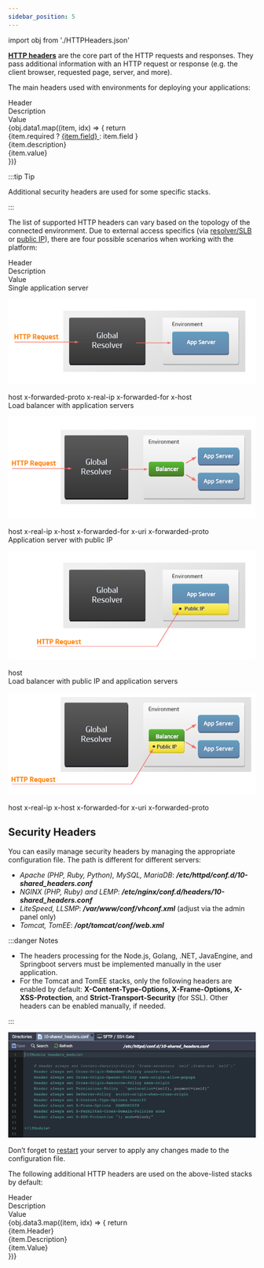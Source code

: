 ```yaml
---
sidebar_position: 5
---
```


import obj from './HTTPHeaders.json'

**[HTTP headers](https://cloudmydc.com/)** are the core part of the HTTP requests and responses. They pass additional information with an HTTP request or response (e.g. the client browser, requested page, server, and more).

The main headers used with environments for deploying your applications:

<div style={{
        width: '100%',
        margin: '0 0 5rem 0',
        borderRadius: '7px',
        overflow: 'hidden',
    }} >
    <div>
        <div style={{
            width: '100%',
            height: 'auto',
            border: '1px solid var(--ifm-toc-border-color)',
            display: 'grid', 
            fontWeight: '500',
            color: 'var(--table-color-primary)',
            background: 'var(--table-bg-primary-t2)', 
            gridTemplateColumns: '1fr 2fr 1fr',
            overflow: 'hidden',
        }}>
            <div style={{
                display: 'flex', 
                alignItems: 'center', 
                justifyContent: 'center',
                padding: '20px',
                wordBreak: 'break-all',
                borderRight: '1px solid var(--ifm-toc-border-color)',
            }}>
                Header
            </div>
            <div style={{
                display: 'flex', 
                alignItems: 'center', 
                justifyContent: 'center',
                padding: '20px',
                borderRight: '1px solid var(--ifm-toc-border-color)',
                wordBreak: 'break-all'
            }}>
               Description
            </div>
            <div style={{
                display: 'flex', 
                alignItems: 'center', 
                justifyContent: 'center',
                padding: '20px',
                borderRight: '1px solid var(--ifm-toc-border-color)',
                wordBreak: 'break-all'
            }}>
                Value
            </div> 
        </div>
        {obj.data1.map((item, idx) => {
            return <div key={idx} style={{
            width: '100%',
            height: 'auto',
            border: '1px solid var(--ifm-toc-border-color)',
            display: 'grid', 
            gridTemplateColumns: '1fr 2fr 1fr',
            fontWeight: '400',
        }}>
            <div style={{
                padding: '20px',
                borderRight: '1px solid var(--ifm-toc-border-color)',
                background: 'var(--table-bg-primary-t1)',
                display: 'flex', 
                alignItems: 'center', 
                justifyContent: 'flex-start',
                wordBreak: 'break-all',
                padding: '20px',
            }}>
                {item.required ? <a href="#">
                    {item.field}
                </a> : 
                item.field
                }
            </div>
            <div style={{
                padding: '20px',
                wordBreak: 'break-all'
            }}>
                {item.description}
            </div>
            <div style={{
                wordBreak: 'break-all',
                 padding: '20px',
            }}>
                {item.value}
            </div>
        </div> 
        })}
    </div> 
</div>

:::tip Tip

Additional security headers are used for some specific stacks.

:::

The list of supported HTTP headers can vary based on the topology of the connected environment. Due to external access specifics (via [resolver/SLB](https://cloudmydc.com/) or [public IP](http://localhost:3000/docs/ApplicationSetting/External%20Access%20To%20Applications/Public%20IP)), there are four possible scenarios when working with the platform:

<div style={{
        width: '100%',
        margin: '0 0 5rem 0',
        borderRadius: '7px',
        overflow: 'hidden',
    }} >
    <div>
        <div style={{
            width: '100%',
            height: 'auto',
            border: '1px solid var(--ifm-toc-border-color)',
            display: 'grid', 
            fontWeight: '500',
            color: 'var(--table-color-primary)',
            background: 'var(--table-bg-primary-t2)', 
            gridTemplateColumns: '1fr 2fr 1fr',
            overflow: 'hidden',
        }}>
            <div style={{
                display: 'flex', 
                alignItems: 'center', 
                justifyContent: 'center',
                padding: '20px',
                wordBreak: 'break-all',
                borderRight: '1px solid var(--ifm-toc-border-color)',
            }}>
                Header
            </div>
            <div style={{
                display: 'flex', 
                alignItems: 'center', 
                justifyContent: 'center',
                padding: '20px',
                borderRight: '1px solid var(--ifm-toc-border-color)',
                wordBreak: 'break-all'
            }}>
               Description
            </div>
            <div style={{
                display: 'flex', 
                alignItems: 'center', 
                justifyContent: 'center',
                padding: '20px',
                borderRight: '1px solid var(--ifm-toc-border-color)',
                wordBreak: 'break-all'
            }}>
                Value
            </div> 
        </div>
        <div style={{
            width: '100%',
            height: 'auto',
            border: '1px solid var(--ifm-toc-border-color)',
            display: 'grid', 
            gridTemplateColumns: '1fr 2fr 1fr',
            fontWeight: '400',
        }}>
            <div style={{
                padding: '20px',
                borderRight: '1px solid var(--ifm-toc-border-color)',
                background: 'var(--table-bg-primary-t1)',
                display: 'flex', 
                alignItems: 'center', 
                justifyContent: 'flex-start',
                wordBreak: 'break-all',
                padding: '20px',
            }}>
Single application server	
            </div>
<div style={{
    padding: '20px',
    wordBreak: 'break-all'
}}>

![Locale Dropdown](./img/HTTPHeaders/01-slb-to-app-server.png)

</div>
            <div style={{
                wordBreak: 'break-all',
                 padding: '20px',
            }}>
host x-forwarded-proto x-real-ip x-forwarded-for x-host
            </div>
        </div> 
        <div style={{
            width: '100%',
            height: 'auto',
            border: '1px solid var(--ifm-toc-border-color)',
            display: 'grid', 
            gridTemplateColumns: '1fr 2fr 1fr',
            fontWeight: '400',
        }}>
            <div style={{
                padding: '20px',
                borderRight: '1px solid var(--ifm-toc-border-color)',
                background: 'var(--table-bg-primary-t1)',
                display: 'flex', 
                alignItems: 'center', 
                justifyContent: 'flex-start',
                wordBreak: 'break-all',
                padding: '20px',
            }}>
Load balancer with application servers
            </div>
<div style={{
    padding: '20px',
    wordBreak: 'break-all'
}}>

![Locale Dropdown](./img/HTTPHeaders/02-slb-to-load-balancer.png)

</div>
            <div style={{
                wordBreak: 'break-all',
                 padding: '20px',
            }}>
host x-real-ip x-host x-forwarded-for x-uri x-forwarded-proto
            </div>
        </div> 
        <div style={{
            width: '100%',
            height: 'auto',
            border: '1px solid var(--ifm-toc-border-color)',
            display: 'grid', 
            gridTemplateColumns: '1fr 2fr 1fr',
            fontWeight: '400',
        }}>
            <div style={{
                padding: '20px',
                borderRight: '1px solid var(--ifm-toc-border-color)',
                background: 'var(--table-bg-primary-t1)',
                display: 'flex', 
                alignItems: 'center', 
                justifyContent: 'flex-start',
                wordBreak: 'break-all',
                padding: '20px',
            }}>
Application server with public IP	
            </div>
<div style={{
    padding: '20px',
    wordBreak: 'break-all'
}}>

![Locale Dropdown](./img/HTTPHeaders/03-public-ip-to-app-server.png)

</div>
            <div style={{
                wordBreak: 'break-all',
                 padding: '20px',
            }}>
host
            </div>
        </div> 
        <div style={{
            width: '100%',
            height: 'auto',
            border: '1px solid var(--ifm-toc-border-color)',
            display: 'grid', 
            gridTemplateColumns: '1fr 2fr 1fr',
            fontWeight: '400',
        }}>
            <div style={{
                padding: '20px',
                borderRight: '1px solid var(--ifm-toc-border-color)',
                background: 'var(--table-bg-primary-t1)',
                display: 'flex', 
                alignItems: 'center', 
                justifyContent: 'flex-start',
                wordBreak: 'break-all',
                padding: '20px',
            }}>
Load balancer with public IP and application servers	
            </div>
<div style={{
    padding: '20px',
    wordBreak: 'break-all'
}}>

![Locale Dropdown](./img/HTTPHeaders/04-public-ip-to-load-balancer.png)

</div>
            <div style={{
                wordBreak: 'break-all',
                 padding: '20px',
            }}>
host x-real-ip x-host x-forwarded-for x-uri x-forwarded-proto
            </div>
        </div> 
    </div> 
</div>

## Security Headers

You can easily manage security headers by managing the appropriate configuration file. The path is different for different servers:

- _Apache (PHP, Ruby, Python), MySQL, MariaDB_: **_/etc/httpd/conf.d/10-shared_headers.conf_**
- _NGINX (PHP, Ruby) and LEMP_: **_/etc/nginx/conf.d/headers/10-shared_headers.conf_**
- _LiteSpeed, LLSMP_: **_/var/www/conf/vhconf.xml_** (adjust via the admin panel only)
- _Tomcat, TomEE_: **_/opt/tomcat/conf/web.xml_**

:::danger Notes

- The headers processing for the Node.js, Golang, .NET, JavaEngine, and Springboot servers must be implemented manually in the user application.
- For the Tomcat and TomEE stacks, only the following headers are enabled by default: **X-Content-Type-Options, X-Frame-Options, X-XSS-Protection**, and **Strict-Transport-Security** (for SSL). Other headers can be enabled manually, if needed.

:::

![Locale Dropdown](./img/HTTPHeaders/05-security-headers-configuration-file.png)

Don’t forget to <u>restart</u> your server to apply any changes made to the configuration file.

The following additional HTTP headers are used on the above-listed stacks by default:

<div style={{
        width: '100%',
        margin: '0 0 5rem 0',
        borderRadius: '7px',
        overflow: 'hidden',
    }} >
    <div>
        <div style={{
            width: '100%',
            height: 'auto',
            border: '1px solid var(--ifm-toc-border-color)',
            display: 'grid', 
            fontWeight: '500',
            color: 'var(--table-color-primary)',
            background: 'var(--table-bg-primary-t2)', 
            gridTemplateColumns: '1fr 2fr 1fr',
            overflow: 'hidden',
        }}>
            <div style={{
                display: 'flex', 
                alignItems: 'center', 
                justifyContent: 'center',
                padding: '20px',
                wordBreak: 'break-all',
                borderRight: '1px solid var(--ifm-toc-border-color)',
            }}>
                Header
            </div>
            <div style={{
                display: 'flex', 
                alignItems: 'center', 
                justifyContent: 'center',
                padding: '20px',
                borderRight: '1px solid var(--ifm-toc-border-color)',
                wordBreak: 'break-all'
            }}>
               Description
            </div>
            <div style={{
                display: 'flex', 
                alignItems: 'center', 
                justifyContent: 'center',
                padding: '20px',
                borderRight: '1px solid var(--ifm-toc-border-color)',
                wordBreak: 'break-all'
            }}>
                Value
            </div> 
        </div>
        {obj.data3.map((item, idx) => {
          return <div key={idx} style={{
            width: '100%',
            height: 'auto',
            border: '1px solid var(--ifm-toc-border-color)',
            display: 'grid', 
            gridTemplateColumns: '1fr 2fr 1fr',
            fontWeight: '400',
        }}>
            <div style={{
                padding: '20px',
                borderRight: '1px solid var(--ifm-toc-border-color)',
                background: 'var(--table-bg-primary-t1)',
                display: 'flex', 
                alignItems: 'center', 
                justifyContent: 'flex-start',
                wordBreak: 'break-all',
                padding: '20px',
            }}>
                {item.Header}
            </div>
            <div style={{
                padding: '20px',
                wordBreak: 'break-all'
            }}>
                {item.Description}
            </div>
            <div style={{
                wordBreak: 'break-all',
                 padding: '20px',
            }}>
                {item.Value}
            </div>
        </div> 
        })}
    </div> 
</div>
